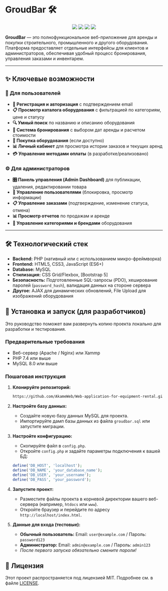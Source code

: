 # GroudBar 🛠️

<div align="center">
  <img src="https://img.shields.io/badge/PHP-8.2%252B-777BB4?logo=php">
  <img src="https://img.shields.io/badge/JavaScript-ES6%2B-yellow?logo=javascript">
  <img src="https://img.shields.io/badge/MySQL-8.0-4479A1?logo=mysql">
  <img src="https://img.shields.io/badge/License-MIT-green.svg">
</div>


**GroudBar** — это полнофункциональное веб-приложение для аренды и покупки строительного, промышленного и другого оборудования. Платформа предоставляет отдельные интерфейсы для клиентов и администраторов, обеспечивая удобный процесс бронирования, управления заказами и инвентарем.

---

## ✨ Ключевые возможности

### 👤 Для пользователей
- **🔐 Регистрация и авторизация** с подтверждением email
- **📋 Просмотр каталога оборудования** с фильтрацией по категориям, цене и статусу
- **🔍 Умный поиск** по названию и описанию оборудования
- **📅 Система бронирования** с выбором дат аренды и расчетом стоимости
- **🛒 Покупка оборудования** (если доступно)
- **📊 Личный кабинет** для просмотра истории заказов и текущих аренд
- **💳 Управление методами оплаты** (в разработке/реализовано)

### ⚙️ Для администраторов
- **🎛️ Панель управления (Admin Dashboard)** для публикации, удаления, редактировании товара
- **👥 Управление пользователями** (блокировка, просмотр информации)
- **📋 Управление заказами** (подтверждение, изменение статуса, отмена)
- **📊 Просмотр отчетов** по продажам и аренде
- **📮 Управление категориями и брендами** оборудования

---

## 🛠️ Технологический стек

*   **Backend:** PHP (нативный или с использованием микро-фреймворка)
*   **Frontend:** HTML5, CSS3, JavaScript (ES6+)
*   **Database:** MySQL
*   **Стилизация:** CSS Grid/Flexbox, [Bootstrap 5] 
*   **Безопасность:** Подготовленные SQL-запросы (PDO), хеширование паролей (`password_hash`), валидация данных на стороне сервера
*   **Другое:** AJAX для динамических обновлений, File Upload для изображений оборудования


## 🚀 Установка и запуск (для разработчиков)

Это руководство поможет вам развернуть копию проекта локально для разработки и тестирования.

### Предварительные требования

*   Веб-сервер (Apache / Nginx) или Xammp
*   PHP 7.4 или выше
*   MySQL 8.0 или выше

### Пошаговая инструкция

1.  **Клонируйте репозиторий:**
    ```bash
    https://github.com/AkameWeb/Web-application-for-equipment-rental.git
    ```

2.  **Настройте базу данных:**
    *   Создайте новую базу данных MySQL для проекта.
    *   Импортируйте дамп базы данных из файла `groudbar.sql` или запустите миграции.

3.  **Настройте конфигурацию:**
    *   Скопируйте файл в `config.php`.
    *   Откройте `config.php` и задайте параметры подключения к вашей БД:
    ```php
    define('DB_HOST', 'localhost');
    define('DB_NAME', 'your_database_name');
    define('DB_USER', 'your_username');
    define('DB_PASS', 'your_password');
    ```

4.  **Запустите проект:**
    *   Разместите файлы проекта в корневой директории вашего веб-сервера (например, `htdocs` или `www`).
    *   Откройте браузер и перейдите по адресу `http://localhost/index.html`.

5.  **Данные для входа (тестовые):**
    *   **Обычный пользователь:** Email: `user@example.com` / Пароль: `password123`
    *   **Администратор:** Email: `admin@example.com` / Пароль: `admin123`
    *   *После первого запуска обязательно смените пароли!*


## 📄 Лицензия

Этот проект распространяется под лицензией MIT. Подробнее см. в файле [LICENSE](LICENSE).
